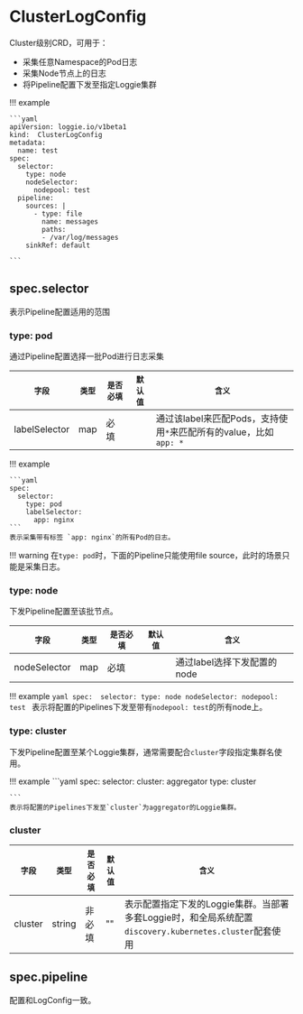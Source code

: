 # ClusterLogConfig

Cluster级别CRD，可用于：

- 采集任意Namespace的Pod日志
- 采集Node节点上的日志
- 将Pipeline配置下发至指定Loggie集群

!!! example

    ```yaml
    apiVersion: loggie.io/v1beta1
    kind:  ClusterLogConfig
    metadata:
      name: test
    spec:
      selector:
        type: node
        nodeSelector:
          nodepool: test
      pipeline:
        sources: |
          - type: file
            name: messages
            paths:
            - /var/log/messages
        sinkRef: default

    ```

## spec.selector
表示Pipeline配置适用的范围

### type: pod
通过Pipeline配置选择一批Pod进行日志采集

|    `字段`   |    `类型`    |  `是否必填`  |  `默认值`  |  `含义`  |
| ---------- | ----------- | ----------- | --------- | -------- |
| labelSelector | map  |    必填    |      | 通过该label来匹配Pods，支持使用`*`来匹配所有的value，比如`app: *` |


!!! example

    ```yaml
    spec: 
      selector:
        type: pod
        labelSelector:
          app: nginx
    ```
    表示采集带有标签 `app: nginx`的所有Pod的日志。

!!! warning
    在`type: pod`时，下面的Pipeline只能使用file source，此时的场景只能是采集日志。

### type: node
下发Pipeline配置至该批节点。

|    `字段`   |    `类型`    |  `是否必填`  |  `默认值`  |  `含义`  |
| ---------- | ----------- | ----------- | --------- | -------- |
| nodeSelector | map  |    必填    |      | 通过label选择下发配置的node |


!!! example 
    ```yaml
    spec: 
      selector:
        type: node
        nodeSelector:
          nodepool: test
    ```
    表示将配置的Pipelines下发至带有`nodepool: test`的所有node上。

### type: cluster
下发Pipeline配置至某个Loggie集群，通常需要配合`cluster`字段指定集群名使用。  

!!! example 
    ```yaml
    spec:
      selector:
        cluster: aggregator
        type: cluster
          
    ```
    表示将配置的Pipelines下发至`cluster`为aggregator的Loggie集群。


### cluster

|    `字段`   |    `类型`    |  `是否必填`  |  `默认值`  |  `含义`  |
| ---------- | ----------- | ----------- | --------- | -------- |
| cluster | string  |    非必填    |  ""    | 表示配置指定下发的Loggie集群。当部署多套Loggie时，和全局系统配置`discovery.kubernetes.cluster`配套使用 |



## spec.pipeline

配置和LogConfig一致。
